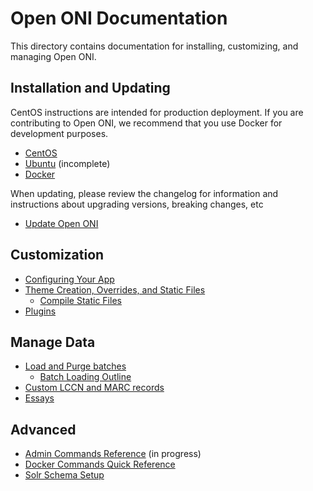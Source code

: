 # Open ONI Documentation

This directory contains documentation for installing, customizing, and managing Open ONI.

## Installation and Updating

CentOS instructions are intended for production deployment. If you are
contributing to Open ONI, we recommend that you use Docker for development
purposes.

- [CentOS](/docs/install/centos)
- [Ubuntu](/docs/install/ubuntu.md) (incomplete)
- [Docker](/docs/install/docker.md)

When updating, please review the changelog for information and instructions
about upgrading versions, breaking changes, etc

- [Update Open ONI](/CHANGELOG.md)

## Customization

- [Configuring Your App](/docs/customization/configuration.md)
- [Theme Creation, Overrides, and Static Files](/docs/customization/theme.md)
  - [Compile Static Files](/docs/customization/theme.md#compile-static-files)
- [Plugins](/docs/customization/plugins.md)

## Manage Data

- [Load and Purge batches](/docs/manage-data/batches-load-purge.md)
  - [Batch Loading Outline](/docs/manage-data/batch-loading-outline.md)
- [Custom LCCN and MARC records](/docs/manage-data/custom-lccn-marc.md)
- [Essays](/docs/manage-data/essays.md)

## Advanced

- [Admin Commands Reference](/docs/advanced/admin-commands.md) (in progress)
- [Docker Commands Quick Reference](/docs/advanced/docker-reference.md)
- [Solr Schema Setup](/core/fixtures/solr-schema/README.md)
